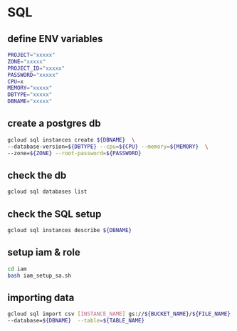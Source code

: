 # SQL

## define ENV variables
```bash
PROJECT="xxxxx"
ZONE="xxxxx"
PROJECT_ID="xxxxx"
PASSWORD="xxxxx"
CPU=x
MEMORY="xxxxx"
DBTYPE="xxxxx"
DBNAME="xxxxx"
```

## create a postgres db
```bash
gcloud sql instances create ${DBNAME}  \
--database-version=${DBTYPE} --cpu=${CPU} --memory=${MEMORY}  \
--zone=${ZONE} --root-password=${PASSWORD}
```

## check the db
```bash
gcloud sql databases list
```

## check the SQL setup
```bash
gcloud sql instances describe ${DBNAME} 
```

## setup iam & role
```bash
cd iam 
bash iam_setup_sa.sh
```

## importing data
```bash
gcloud sql import csv [INSTANCE_NAME] gs://${BUCKET_NAME}/${FILE_NAME} \
--database=${DBNAME}  --table=${TABLE_NAME}                             
```
